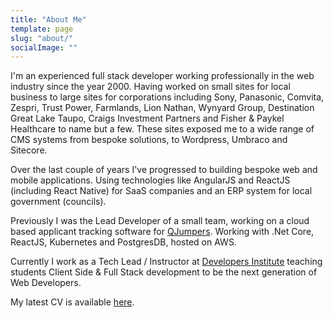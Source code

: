 ```yaml
---
title: "About Me"
template: page
slug: "about/"
socialImage: ""
---
```


I'm an experienced full stack developer working professionally in the web industry since the year 2000. Having worked on small sites for local business to large sites for corporations including Sony, Panasonic, Comvita, Zespri, Trust Power, Farmlands, Lion Nathan, Wynyard Group, Destination Great Lake Taupo, Craigs Investment Partners and Fisher & Paykel Healthcare to name but a few. These sites exposed me to a wide range of CMS systems from bespoke solutions, to Wordpress, Umbraco and Sitecore.

Over the last couple of years I've progressed to building bespoke web and mobile applications. Using technologies like AngularJS and ReactJS (including React Native) for SaaS companies and an ERP system for local government (councils).

Previously I was the Lead Developer of a small team, working on a cloud based applicant tracking software for [QJumpers](https://www.qjumpers.com/). Working with .Net Core, ReactJS, Kubernetes and PostgresDB, hosted on AWS.

Currently I work as a Tech Lead / Instructor at [Developers Institute](https://www.developers.ac.nz) teaching students Client Side & Full Stack development to be the next generation of Web Developers.

My latest CV is available [here](https://andrewford.co.nz/assets/CV-AndrewFord-Nov-2021.pdf).
